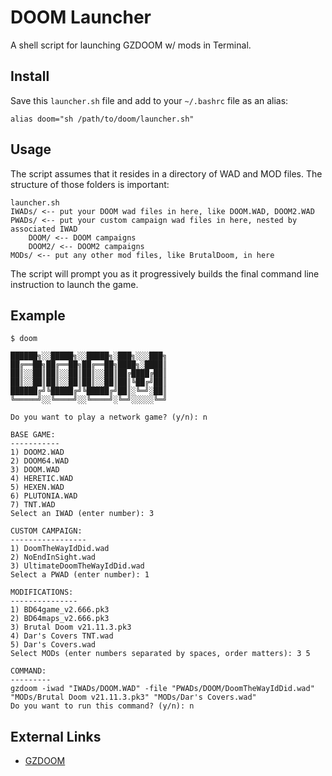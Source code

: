 # DOOM Launcher

A shell script for launching GZDOOM w/ mods in Terminal.

## Install

Save this ``launcher.sh`` file and add to your ``~/.bashrc`` file as an alias:

```
alias doom="sh /path/to/doom/launcher.sh"
```

## Usage

The script assumes that it resides in a directory of WAD and MOD files.  The structure of those folders is important:

```
launcher.sh
IWADs/ <-- put your DOOM wad files in here, like DOOM.WAD, DOOM2.WAD
PWADs/ <-- put your custom campaign wad files in here, nested by associated IWAD
    DOOM/ <-- DOOM campaigns
    DOOM2/ <-- DOOM2 campaigns
MODs/ <-- put any other mod files, like BrutalDoom, in here
```

The script will prompt you as it progressively builds the final command line instruction to launch the game.

## Example

```
$ doom

██████╗░░█████╗░░█████╗░███╗░░░███╗
██╔══██╗██╔══██╗██╔══██╗████╗░████║
██║░░██║██║░░██║██║░░██║██╔████╔██║
██║░░██║██║░░██║██║░░██║██║╚██╔╝██║
██████╔╝╚█████╔╝╚█████╔╝██║░╚═╝░██║
╚═════╝░░╚════╝░░╚════╝░╚═╝░░░░░╚═╝

Do you want to play a network game? (y/n): n

BASE GAME:
-----------
1) DOOM2.WAD
2) DOOM64.WAD
3) DOOM.WAD
4) HERETIC.WAD
5) HEXEN.WAD
6) PLUTONIA.WAD
7) TNT.WAD
Select an IWAD (enter number): 3

CUSTOM CAMPAIGN:
-----------------
1) DoomTheWayIdDid.wad
2) NoEndInSight.wad
3) UltimateDoomTheWayIdDid.wad
Select a PWAD (enter number): 1

MODIFICATIONS:
---------------
1) BD64game_v2.666.pk3
2) BD64maps_v2.666.pk3
3) Brutal Doom v21.11.3.pk3
4) Dar's Covers TNT.wad
5) Dar's Covers.wad
Select MODs (enter numbers separated by spaces, order matters): 3 5

COMMAND:
---------
gzdoom -iwad "IWADs/DOOM.WAD" -file "PWADs/DOOM/DoomTheWayIdDid.wad" "MODs/Brutal Doom v21.11.3.pk3" "MODs/Dar's Covers.wad"
Do you want to run this command? (y/n): n
```

## External Links

- [GZDOOM](https://github.com/ZDoom/gzdoom/releases)